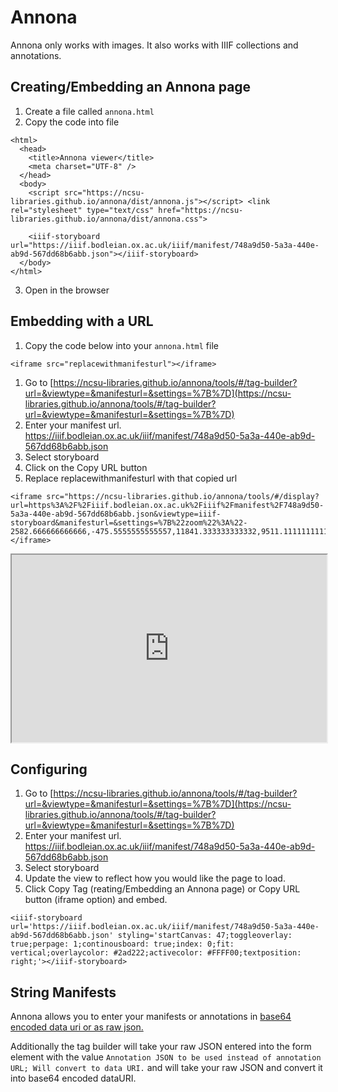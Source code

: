 # Annona
Annona only works with images. It also works with IIIF collections and annotations.

## Creating/Embedding an Annona page
1. Create a file called `annona.html`
2. Copy the code into file
```
<html>
  <head>
    <title>Annona viewer</title>
    <meta charset="UTF-8" />
  </head>
  <body>
    <script src="https://ncsu-libraries.github.io/annona/dist/annona.js"></script> <link rel="stylesheet" type="text/css" href="https://ncsu-libraries.github.io/annona/dist/annona.css">
 
    <iiif-storyboard url="https://iiif.bodleian.ox.ac.uk/iiif/manifest/748a9d50-5a3a-440e-ab9d-567dd68b6abb.json"></iiif-storyboard>
  </body>
</html>
```
<script src="https://ncsu-libraries.github.io/annona/dist/annona.js"></script> <link rel="stylesheet" type="text/css" href="https://ncsu-libraries.github.io/annona/dist/annona.css">
 
<iiif-storyboard url="https://iiif.bodleian.ox.ac.uk/iiif/manifest/748a9d50-5a3a-440e-ab9d-567dd68b6abb.json"></iiif-storyboard>

3. Open in the browser

## Embedding with a URL
1. Copy the code below into your `annona.html` file

```
<iframe src="replacewithmanifesturl"></iframe>
```

1. Go to [https://ncsu-libraries.github.io/annona/tools/#/tag-builder?url=&viewtype=&manifesturl=&settings=%7B%7D](https://ncsu-libraries.github.io/annona/tools/#/tag-builder?url=&viewtype=&manifesturl=&settings=%7B%7D)
2. Enter your manifest url. https://iiif.bodleian.ox.ac.uk/iiif/manifest/748a9d50-5a3a-440e-ab9d-567dd68b6abb.json
3. Select storyboard
4. Click on the Copy URL button
5. Replace replacewithmanifesturl with that copied url
```
<iframe src="https://ncsu-libraries.github.io/annona/tools/#/display?url=https%3A%2F%2Fiiif.bodleian.ox.ac.uk%2Fiiif%2Fmanifest%2F748a9d50-5a3a-440e-ab9d-567dd68b6abb.json&viewtype=iiif-storyboard&manifesturl=&settings=%7B%22zoom%22%3A%22-2582.666666666666,-475.5555555555557,11841.333333333332,9511.11111111111%22,%22fullpage%22%3Atrue%7D"></iframe>
```
<iframe style="width: 100%; min-height: 300px" src="https://ncsu-libraries.github.io/annona/tools/#/display?url=https%3A%2F%2Fiiif.bodleian.ox.ac.uk%2Fiiif%2Fmanifest%2F748a9d50-5a3a-440e-ab9d-567dd68b6abb.json&viewtype=iiif-storyboard&manifesturl=&settings=%7B%22zoom%22%3A%22-2582.666666666666,-475.5555555555557,11841.333333333332,9511.11111111111%22,%22fullpage%22%3Atrue%7D"></iframe>



## Configuring
1. Go to [https://ncsu-libraries.github.io/annona/tools/#/tag-builder?url=&viewtype=&manifesturl=&settings=%7B%7D](https://ncsu-libraries.github.io/annona/tools/#/tag-builder?url=&viewtype=&manifesturl=&settings=%7B%7D)
2. Enter your manifest url. https://iiif.bodleian.ox.ac.uk/iiif/manifest/748a9d50-5a3a-440e-ab9d-567dd68b6abb.json
3. Select storyboard
4. Update the view to reflect how you would like the page to load.
5. Click Copy Tag (reating/Embedding an Annona page) or Copy URL button (iframe option) and embed.

```
<iiif-storyboard url='https://iiif.bodleian.ox.ac.uk/iiif/manifest/748a9d50-5a3a-440e-ab9d-567dd68b6abb.json' styling='startCanvas: 47;toggleoverlay: true;perpage: 1;continousboard: true;index: 0;fit: vertical;overlaycolor: #2ad222;activecolor: #FFFF00;textposition: right;'></iiif-storyboard>
```

<iiif-storyboard url='https://iiif.bodleian.ox.ac.uk/iiif/manifest/748a9d50-5a3a-440e-ab9d-567dd68b6abb.json' styling='startCanvas: 47;toggleoverlay: true;perpage: 1;continousboard: true;index: 0;fit: vertical;overlaycolor: #2ad222;activecolor: #FFFF00;textposition: right;'></iiif-storyboard>

## String Manifests
Annona allows you to enter your manifests or annotations in [base64 encoded data uri or as raw json.](https://ncsu-libraries.github.io/annona/nourls/)

Additionally the tag builder will take your raw JSON entered into the form element with the value `Annotation JSON to be used instead of annotation URL; Will convert to data URI.` and will take your raw JSON and convert it into base64 encoded dataURI.


